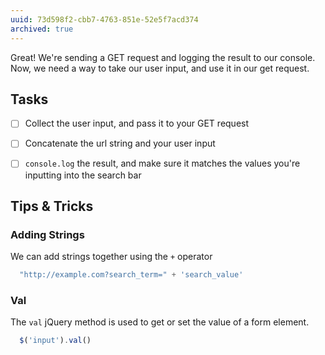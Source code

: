 ```yaml
---
uuid: 73d598f2-cbb7-4763-851e-52e5f7acd374
archived: true
---
```



Great! We're sending a GET request and logging the result to our console. Now, we need a way
to take our user input, and use it in our get request.

## Tasks

- [ ] Collect the user input, and pass it to your GET request
- [ ] Concatenate the url string and your user input
- [ ] `console.log` the result, and make sure it matches the values you're inputting into the search bar


## Tips & Tricks

### Adding Strings

We can add strings together using the `+` operator

```javascript
  "http://example.com?search_term=" + 'search_value'
```

### Val

The `val` jQuery method is used to get or set the value of a form element.

```javascript
  $('input').val()
```
